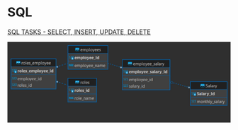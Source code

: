 # SQL

[SQL TASKS - SELECT, INSERT, UPDATE, DELETE](https://github.com/AlexeyLobanov1/SQL/blob/main/Tasks.md)

![tables](https://github.com/AlexeyLobanov1/SQL/blob/main/Tables.jpg?raw=true)
